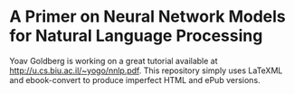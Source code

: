 A Primer on Neural Network Models for Natural Language Processing
=================================================================

Yoav Goldberg is working on a great tutorial available at
http://u.cs.biu.ac.il/~yogo/nnlp.pdf. This repository simply uses
LaTeXML and ebook-convert to produce imperfect HTML and ePub versions.
